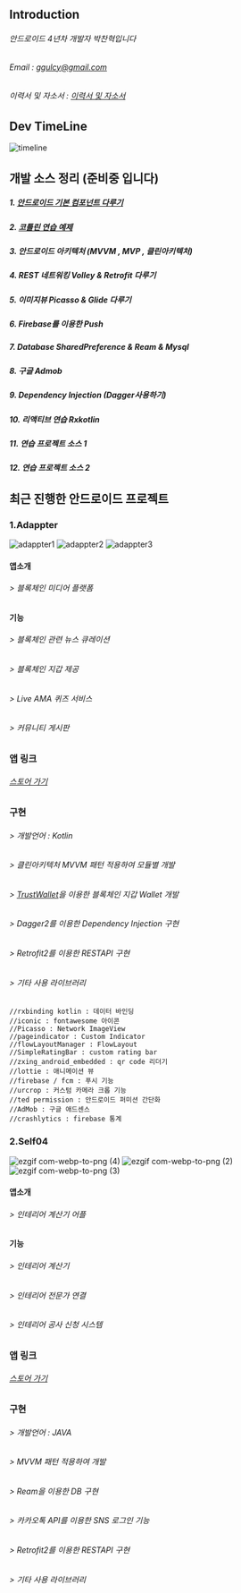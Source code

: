 
## Introduction
###### 안드로이드 4년차 개발자 박찬혁입니다
###### Email : ggulcy@gmail.com
###### 이력서 및 자소서 : [이력서 및 자소서](https://github.com/ggulcy/portfolio/blob/master/%EB%B0%95%EC%B0%AC%ED%98%81%20%EC%9D%B4%EB%A0%A5%EC%84%9C%20%ED%8F%AC%ED%94%8C.pdf)


## Dev TimeLine
![timeline](https://user-images.githubusercontent.com/60222655/74306039-bf703a80-4da4-11ea-9825-6c54dac84383.png)  


###  
###  
###  

## 개발 소스 정리  (준비중 입니다)
##### 1. [안드로이드 기본 컴포넌트 다루기](https://github.com/ggulcy/android_basic_practice) 
##### 2. [코틀린 연습 예제](https://github.com/ggulcy/kotlin_practice)
##### 3. 안드로이드 아키텍처 (MVVM , MVP , 클린아키텍처) 
##### 4. REST 네트워킹 Volley & Retrofit 다루기 
##### 5. 이미지뷰 Picasso & Glide 다루기 
##### 6. Firebase를 이용한 Push
##### 7. Database SharedPreference & Ream & Mysql
##### 8. 구글 Admob 
##### 9. Dependency Injection (Dagger사용하기)
##### 10. 리액티브 연습 Rxkotlin
##### 11. 연습 프로젝트 소스 1
##### 12. 연습 프로젝트 소스 2

###  
###  
###  

## 최근 진행한 안드로이드 프로젝트

### 1.Adappter

![adappter1](https://user-images.githubusercontent.com/60222655/74305512-7d92c480-4da3-11ea-8261-37c7cc77304c.png)
![adappter2](https://user-images.githubusercontent.com/60222655/74305513-7e2b5b00-4da3-11ea-8084-4a8e4e3e0de9.png)
![adappter3](https://user-images.githubusercontent.com/60222655/74305514-7ec3f180-4da3-11ea-84c7-7707ca605b26.png)

#### 앱소개 
###### > 블록체인 미디어 플랫폼 
 
#### 기능
###### > 블록체인 관련 뉴스 큐레이션 
###### > 블록체인 지갑 제공
###### > Live AMA 퀴즈 서비스 
###### > 커뮤니티 게시판  

### 앱 링크 
###### [스토어 가기](https://play.google.com/store/apps/details?id=com.sinest.todaycoin)

### 구현
###### > 개발언어 : Kotlin
###### > 클린아키텍처 MVVM 패턴 적용하여 모듈별 개발 
###### > [TrustWallet](https://github.com/trustwallet/trust-wallet-android-source)을 이용한 블록체인 지갑 Wallet 개발
###### > Dagger2를 이용한 Dependency Injection 구현 
###### > Retrofit2를 이용한 RESTAPI 구현 
###### > 기타 사용 라이브러리 
    //rxbinding kotlin : 데이터 바인딩 
    //iconic : fontawesome 아이콘 
    //Picasso : Network ImageView
    //pageindicator : Custom Indicator
    //flowLayoutManager : FlowLayout
    //SimpleRatingBar : custom rating bar
    //zxing_android_embedded : qr code 리더기 
    //lottie : 애니메이션 뷰 
    //firebase / fcm : 푸시 기능
    //urcrop : 커스텀 카메라 크롭 기능 
    //ted permission : 안드로이드 퍼미션 간단화
    //AdMob : 구글 애드센스 
    //crashlytics : firebase 통계


### 2.Self04

![ezgif com-webp-to-png (4)](https://user-images.githubusercontent.com/60222655/74308487-b9318c80-4dab-11ea-8242-340e5ea4181c.png)
![ezgif com-webp-to-png (2)](https://user-images.githubusercontent.com/60222655/74308489-b9ca2300-4dab-11ea-8294-ec88c0bad909.png)
![ezgif com-webp-to-png (3)](https://user-images.githubusercontent.com/60222655/74308490-ba62b980-4dab-11ea-8a0d-0c67a4d7ade8.png)

#### 앱소개 
###### > 인테리어 계산기 어플
 
#### 기능
###### > 인테리어 계산기 
###### > 인테리어 전문가 연결 
###### > 인테리어 공사 신청 시스템

### 앱 링크 
###### [스토어 가기](https://play.google.com/store/apps/details?id=com.vabillion.self04)

### 구현
###### > 개발언어 : JAVA
###### > MVVM 패턴 적용하여 개발
###### > Ream을 이용한 DB 구현
###### > 카카오톡 API를 이용한 SNS 로그인 기능
###### > Retrofit2를 이용한 RESTAPI 구현 
###### > 기타 사용 라이브러리 
